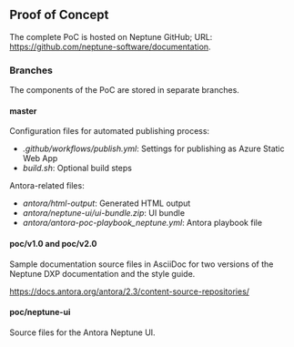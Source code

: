 ## Proof of Concept

The complete PoC is hosted on Neptune GitHub; URL: <https://github.com/neptune-software/documentation>.

### Branches
The components of the PoC are stored in separate branches.

#### master
Configuration files for automated publishing process:
- _.github/workflows/publish.yml_: Settings for publishing as Azure Static Web App
- _build.sh_: Optional build steps

Antora-related files:
- _antora/html-output_: Generated HTML output
- _antora/neptune-ui/ui-bundle.zip_: UI bundle
- _antora/antora-poc-playbook_neptune.yml_: Antora playbook file

#### poc/v1.0 and poc/v2.0
Sample documentation source files in AsciiDoc for two versions of the Neptune DXP documentation and the style guide.

<https://docs.antora.org/antora/2.3/content-source-repositories/>

#### poc/neptune-ui
Source files for the Antora Neptune UI.

